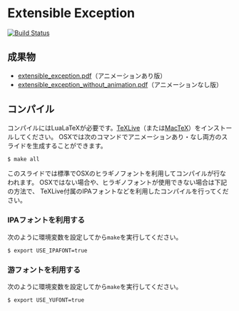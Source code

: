 Extensible Exception 
============================

[![Build Status](https://travis-ci.org/y-yu/extensible-exception-slide.svg?branch=master)](https://travis-ci.org/y-yu/extensible-exception-slide)

## 成果物

- [extensible_exception.pdf](https://y-yu.github.io/extensible-exception-slide/extensible_exception.pdf)（アニメーションあり版）
- [extensible_exception_without_animation.pdf](https://y-yu.github.io/extensible-exception-slide/extensible_exception_without_animation.pdf)（アニメーションなし版）


## コンパイル

コンパイルにはLuaLaTeXが必要です。[TeXLive](https://www.tug.org/texlive/)（または[MacTeX](https://tug.org/mactex/)）をインストールしてください。
OSXでは次のコマンドでアニメーションあり・なし両方のスライドを生成することができます。

```
$ make all
```

このスライドでは標準でOSXのヒラギノフォントを利用してコンパイルが行なわれます。
OSXではない場合や、ヒラギノフォントが使用できない場合は下記の方法で、
TeXLive付属のIPAフォントなどを利用したコンパイルを行ってください。

### IPAフォントを利用する

次のように環境変数を設定してから`make`を実行してください。

```
$ export USE_IPAFONT=true
```

### 游フォントを利用する

次のように環境変数を設定してから`make`を実行してください。

```
$ export USE_YUFONT=true
```
